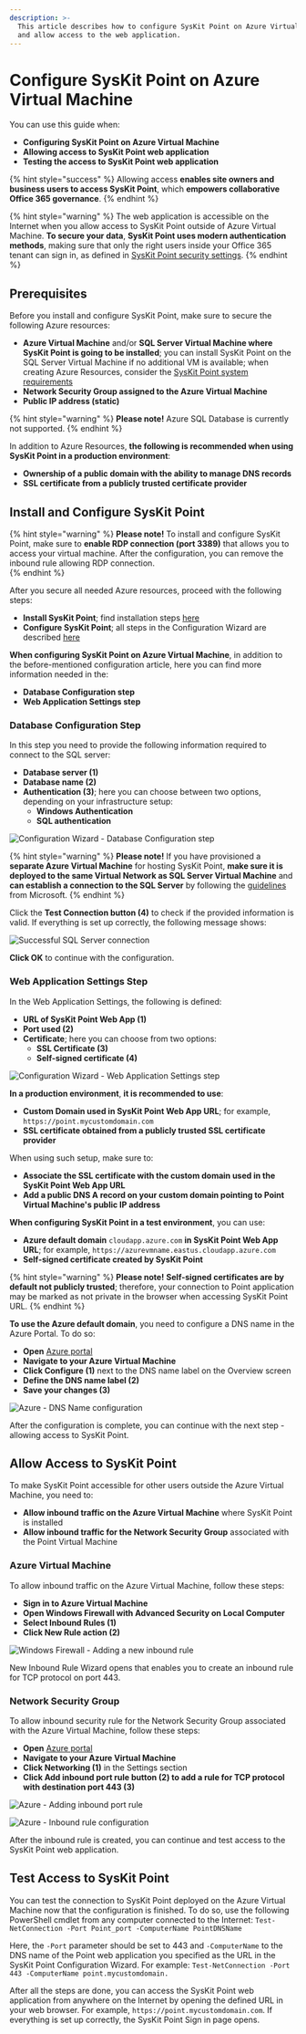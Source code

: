 ```yaml
---
description: >-
  This article describes how to configure SysKit Point on Azure Virtual Machine
  and allow access to the web application.
---
```


# Configure SysKit Point on Azure Virtual Machine

You can use this guide when: 
* **Configuring SysKit Point on Azure Virtual Machine**
* **Allowing access to SysKit Point web application**
* **Testing the access to SysKit Point web application**

{% hint style="success" %}
Allowing access **enables site owners and business users to access SysKit Point**, which **empowers collaborative Office 365 governance**. 
{% endhint %}

{% hint style="warning" %}
The web application is accessible on the Internet when you allow access to SysKit Point outside of Azure Virtual Machine. **To secure your data**, **SysKit Point uses modern authentication methods**, making sure that only the right users inside your Office 365 tenant can sign in, as defined in [SysKit Point security settings](../installation-and-configuration/enable-role-based-access.md).
{% endhint %}

## Prerequisites

Before you install and configure SysKit Point, make sure to secure the following Azure resources:
* **Azure Virtual Machine** and/or **SQL Server Virtual Machine where SysKit Point is going to be installed**; you can install SysKit Point on the SQL Server Virtual Machine if no additional VM is available; 
when creating Azure Resources, consider the [SysKit Point system requirements](../requirements/system-requirements.md)
* **Network Security Group assigned to the Azure Virtual Machine**
* **Public IP address (static)** 

{% hint style="warning" %}
**Please note!**
Azure SQL Database is currently not supported.
{% endhint %}

In addition to Azure Resources, **the following is recommended when using SysKit Point in a production environment**:
* **Ownership of a public domain with the ability to manage DNS records**
* **SSL certificate from a publicly trusted certificate provider**

## Install and Configure SysKit Point

{% hint style="warning" %}
**Please note!**
To install and configure SysKit Point, make sure to **enable RDP connection (port 3389)** that allows you to access your virtual machine. After the configuration, you can remove the inbound rule allowing RDP connection.  
{% endhint %}

After you secure all needed Azure resources, proceed with the following steps:
* **Install SysKit Point**; find installation steps [here](../installation-and-configuration/install-syskit-point.md)
* **Configure SysKit Point**; all steps in the Configuration Wizard are described [here](../installation-and-configuration/configure-syskit-point.md)

**When configuring SysKit Point on Azure Virtual Machine**, in addition to the before-mentioned configuration article, here you can find more information needed in the:
* **Database Configuration step**
* **Web Application Settings step**

### Database Configuration Step

In this step you need to provide the following information required to connect to the SQL server: 
* **Database server (1)**
* **Database name (2)**
* **Authentication (3)**; here you can choose between two options, depending on your infrastructure setup:
    * **Windows Authentication**
    * **SQL authentication**

![Configuration Wizard - Database Configuration step](../.gitbook/assets/azure-vm/azure-vm_configuration-database.png)

{% hint style="warning" %}
**Please note!**
If you have provisioned a **separate Azure Virtual Machine** for hosting SysKit Point, **make sure it is deployed to the same Virtual Network as SQL Server Virtual Machine** and **can establish a connection to the SQL Server** by following the [guidelines](https://docs.microsoft.com/en-us/azure/virtual-machines/windows/sql/virtual-machines-windows-sql-connect#connect-to-sql-server-within-a-virtual-network) from Microsoft. 
{% endhint %}

Click the **Test Connection button (4)** to check if the provided information is valid. If everything is set up correctly, the following message shows:

![Successful SQL Server connection](../.gitbook/assets/azure-vm/azure-vm_configuration-database-success.png)

**Click OK** to continue with the configuration.

### Web Application Settings Step

In the Web Application Settings, the following is defined:
* **URL of SysKit Point Web App (1)**
* **Port used (2)**
* **Certificate**; here you can choose from two options:
    * **SSL Certificate (3)**
    * **Self-signed certificate (4)**

![Configuration Wizard - Web Application Settings step](../.gitbook/assets/azure-vm/azure-vm_configuration-web-app.png)

**In a production environment**, **it is recommended to use**:
* **Custom Domain used in SysKit Point Web App URL**; for example, `https://point.mycustomdomain.com`
* **SSL certificate obtained from a publicly trusted SSL certificate provider**

When using such setup, make sure to:
* **Associate the SSL certificate with the custom domain used in the SysKit Point Web App URL**
* **Add a public DNS A record on your custom domain pointing to Point Virtual Machine's public IP address** 

**When configuring SysKit Point in a test environment**, you can use:
* **Azure default domain** `cloudapp.azure.com` **in SysKit Point Web App URL**; for example, `https://azurevmname.eastus.cloudapp.azure.com`
* **Self-signed certificate created by SysKit Point**

{% hint style="warning" %}
**Please note!**
**Self-signed certificates are by default not publicly trusted**; therefore, your connection to Point application may be marked as not private in the browser when accessing SysKit Point URL.
{% endhint %}

**To use the Azure default domain**, you need to configure a DNS name in the Azure Portal. To do so:
* **Open** [Azure portal](https://portal.azure.com)
* **Navigate to your Azure Virtual Machine**
* **Click Configure (1)** next to the DNS name label on the Overview screen
* **Define the DNS name label (2)**
* **Save your changes (3)**

![Azure - DNS Name configuration](../.gitbook/assets/azure-vm/azure-vm_dns-name.png)

After the configuration is complete, you can continue with the next step - allowing access to SysKit Point.

## Allow Access to SysKit Point

To make SysKit Point accessible for other users outside the Azure Virtual Machine, you need to:
* **Allow inbound traffic on the Azure Virtual Machine** where SysKit Point is installed
* **Allow inbound traffic for the Network Security Group** associated with the Point Virtual Machine

### Azure Virtual Machine

To allow inbound traffic on the Azure Virtual Machine, follow these steps:
* **Sign in to Azure Virtual Machine**
* **Open Windows Firewall with Advanced Security on Local Computer**
* **Select Inbound Rules (1)**
* **Click New Rule action (2)**

![Windows Firewall - Adding a new inbound rule](../.gitbook/assets/azure-vm/azure-vm_azure-vm-firewall.png)

New Inbound Rule Wizard opens that enables you to create an inbound rule for TCP protocol on port 443.

### Network Security Group

To allow inbound security rule for the Network Security Group associated with the Azure Virtual Machine, follow these steps:

* **Open** [Azure portal](https://portal.azure.com)
* **Navigate to your Azure Virtual Machine** 
* **Click Networking (1)** in the Settings section
* **Click Add inbound port rule button (2) to add a rule for TCP protocol with destination port 443 (3)**

![Azure - Adding inbound port rule](../.gitbook/assets/azure-vm/azure-vm_networking.png)

![Azure - Inbound rule configuration](../.gitbook/assets/azure-vm/azure-vm_networking-rule.png)

After the inbound rule is created, you can continue and test access to the SysKit Point web application.

## Test Access to SysKit Point

You can test the connection to SysKit Point deployed on the Azure Virtual Machine now that the configuration is finished. To do so, use the following PowerShell cmdlet from any computer connected to the Internet: 
`Test-NetConnection -Port Point_port -ComputerName PointDNSName`

Here, the `-Port` parameter should be set to 443 and `-ComputerName` to the DNS name of the Point web application you specified as the URL in the SysKit Point Configuration Wizard. For example: 
`Test-NetConnection -Port 443 -ComputerName point.mycustomdomain.`
 
After all the steps are done, you can access the SysKit Point web application from anywhere on the Internet  by opening the defined URL in your web browser. For example, `https://point.mycustomdomain.com`. If everything is set up correctly, the SysKit Point Sign in page opens.
